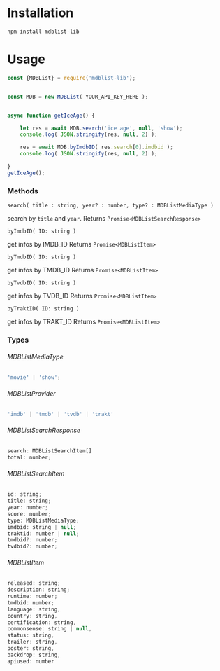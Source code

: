# Installation

`npm install mdblist-lib`


# Usage

```js
const {MDBList} = require('mdblist-lib');


const MDB = new MDBList( YOUR_API_KEY_HERE );


async function getIceAge() {

    let res = await MDB.search('ice age', null, 'show');
    console.log( JSON.stringify(res, null, 2) );

    res = await MDB.byImdbID( res.search[0].imdbid );
    console.log( JSON.stringify(res, null, 2) );

}
getIceAge();
```


### Methods

`search( title : string, year? : number, type? : MDBListMediaType )`

search by `title` and `year`.
Returns `Promise<MDBListSearchResponse>`

`byImdbID( ID: string )`

get infos by IMDB_ID
Returns `Promise<MDBListItem>`

`byTmdbID( ID: string )`

get infos by TMDB_ID
Returns `Promise<MDBListItem>`

`byTvdbID( ID: string )`

get infos by TVDB_ID
Returns `Promise<MDBListItem>`

`byTraktID( ID: string )`

get infos by TRAKT_ID
Returns `Promise<MDBListItem>`



### Types


###### MDBListMediaType
```js
'movie' | 'show';
````

###### MDBListProvider
```js
'imdb' | 'tmdb' | 'tvdb' | 'trakt'
```


###### MDBListSearchResponse
```js
search: MDBListSearchItem[]
total: number;
````

###### MDBListSearchItem

```js
id: string;
title: string;
year: number;
score: number;
type: MDBListMediaType;
imdbid: string | null;
traktid: number | null;
tmdbid?: number;
tvdbid?: number;
```

###### MDBListItem

```js
released: string;
description: string;
runtime: number;
tmdbid: number;
language: string,
country: string,
certification: string,
commonsense: string | null,
status: string,
trailer: string,
poster: string,
backdrop: string,
apiused: number
```

